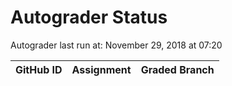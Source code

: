 # Autograder Status
Autograder last run at: November 29, 2018 at 07:20

| GitHub ID | Assignment | Graded Branch |
|-----------|------------|---------------|
